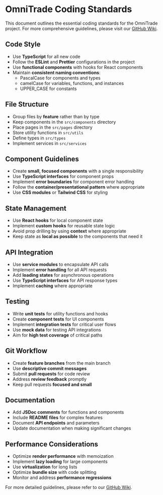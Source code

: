 # OmniTrade Coding Standards

This document outlines the essential coding standards for the OmniTrade project. For more comprehensive guidelines, please visit our [GitHub Wiki](https://github.com/yourusername/omnitrade/wiki/Development-Workflows).

## Code Style

- Use **TypeScript** for all new code
- Follow the **ESLint** and **Prettier** configurations in the project
- Use **functional components** with hooks for React components
- Maintain **consistent naming conventions**:
  - PascalCase for components and types
  - camelCase for variables, functions, and instances
  - UPPER_CASE for constants

## File Structure

- Group files by **feature** rather than by type
- Keep components in the `src/components` directory
- Place pages in the `src/pages` directory
- Store utility functions in `src/utils`
- Define types in `src/types`
- Implement services in `src/services`

## Component Guidelines

- Create **small, focused components** with a single responsibility
- Use **TypeScript interfaces** for component props
- Implement **error boundaries** for component error handling
- Follow the **container/presentational pattern** where appropriate
- Use **CSS modules** or **Tailwind CSS** for styling

## State Management

- Use **React hooks** for local component state
- Implement **custom hooks** for reusable state logic
- Avoid prop drilling by using **context** where appropriate
- Keep state as **local as possible** to the components that need it

## API Integration

- Use **service modules** to encapsulate API calls
- Implement **error handling** for all API requests
- Add **loading states** for asynchronous operations
- Use **TypeScript interfaces** for API response types
- Implement **caching** where appropriate

## Testing

- Write **unit tests** for utility functions and hooks
- Create **component tests** for UI components
- Implement **integration tests** for critical user flows
- Use **mock data** for testing API integrations
- Aim for **high test coverage** of critical paths

## Git Workflow

- Create **feature branches** from the main branch
- Use **descriptive commit messages**
- Submit **pull requests** for code review
- Address **review feedback** promptly
- Keep pull requests **focused and small**

## Documentation

- Add **JSDoc comments** for functions and components
- Include **README files** for complex features
- Document **API endpoints** and parameters
- Update documentation when making significant changes

## Performance Considerations

- Optimize **render performance** with memoization
- Implement **lazy loading** for large components
- Use **virtualization** for long lists
- Optimize **bundle size** with code splitting
- Monitor and address **performance regressions**

For more detailed guidelines, please refer to our [GitHub Wiki](https://github.com/yourusername/omnitrade/wiki).
